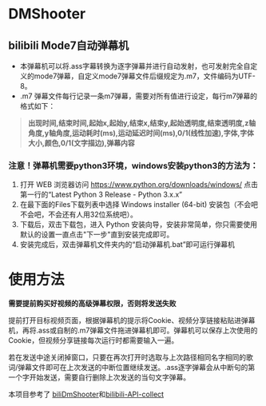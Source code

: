 # DMShooter   
## bilibili Mode7自动弹幕机   
* 本弹幕机可以将.ass字幕转换为逐字弹幕并进行自动发射，也可发射完全自定义的mode7弹幕，自定义mode7弹幕文件后缀规定为.m7，文件编码为UTF-8。   
* .m7 弹幕文件每行记录一条m7弹幕，需要对所有值进行设定，每行m7弹幕的格式如下：   
>**出现时间,结束时间,起始x,起始y,结束x,结束y,起始透明度,结束透明度,z轴角度,y轴角度,运动耗时(ms),运动延迟时间(ms),0/1(线性加速),字体,字体大小,颜色,0/1(文字描边),弹幕内容**   

   
   
### 注意！弹幕机需要python3环境，windows安装python3的方法为：   
1. 打开 WEB 浏览器访问 https://www.python.org/downloads/windows/ 点击第一行的“Latest Python 3 Release - Python 3.x.x”   
2. 在最下面的Files下载列表中选择 Windows installer (64-bit) 安装包（不会吧不会吧，不会还有人用32位系统吧）。   
3. 下载后，双击下载包，进入 Python 安装向导，安装非常简单，你只需要使用默认的设置一直点击"下一步"直到安装完成即可。   
4. 安装完成后，双击弹幕机文件夹内的“启动弹幕机.bat”即可运行弹幕机   
   
# 使用方法
**需要提前购买好视频的高级弹幕权限，否则将发送失败**  

提前打开目标视频页面，根据弹幕机的提示将Cookie、视频分享链接粘贴进弹幕机，再将.ass或自制的.m7弹幕文件拖进弹幕机即可。弹幕机可以保存上次使用的Cookie，但视频分享链接每次运行时都需要输入一遍。   

若在发送中途关闭掉窗口，只要在再次打开时选取与上次路径相同名字相同的歌词/弹幕文件即可在上次发送的中断位置继续发送。.ass逐字弹幕会从中断句的第一个字开始发送，需要自行删除上次发送的当句文字弹幕。

本项目参考了 [biliDmShooter](https://github.com/opheliaKyouko/biliDmShooter)和[bilibili-API-collect ](https://github.com/SocialSisterYi/bilibili-API-collect)   
